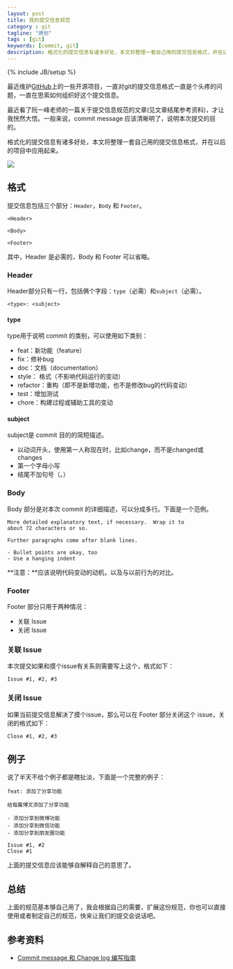 ```yaml
---
layout: post
title: 我的提交信息规范
category : git
tagline: "原创"
tags : [git]
keywords: [commit, git]
description: 格式化的提交信息有诸多好处，本文将整理一套自己用的提交信息格式，并在以后的项目中应用起来
---
```

{% include JB/setup %}

最近维护[GitHub](https://github.com/yanhaijing)上的一些开源项目，一直对git的提交信息格式一直是个头疼的问题，一直在思索如何组织好这个提交信息。

最近看了阮一峰老师的一篇关于提交信息规范的文章(见文章结尾参考资料)，才让我恍然大悟。一般来说，commit message 应该清晰明了，说明本次提交的目的。

格式化的提交信息有诸多好处，本文将整理一套自己用的提交信息格式，并在以后的项目中应用起来。

![]({{BLOG_IMG}}218.jpg)

## 格式
提交信息包括三个部分：`Header`，`Body` 和 `Footer`。

    <Header>

    <Body>

    <Footer>

其中，Header 是必需的，Body 和 Footer 可以省略。

### Header
Header部分只有一行，包括俩个字段：`type`（必需）和`subject`（必需）。

	<type>: <subject>

#### type
type用于说明 commit 的类别，可以使用如下类别：

- feat：新功能（feature）
- fix：修补bug
- doc：文档（documentation）
- style： 格式（不影响代码运行的变动）
- refactor：重构（即不是新增功能，也不是修改bug的代码变动）
- test：增加测试
- chore：构建过程或辅助工具的变动

#### subject
subject是 commit 目的的简短描述。

- 以动词开头，使用第一人称现在时，比如change，而不是changed或changes
- 第一个字母小写
- 结尾不加句号（。）

### Body
Body 部分是对本次 commit 的详细描述，可以分成多行。下面是一个范例。

	More detailed explanatory text, if necessary.  Wrap it to 
    about 72 characters or so. 

    Further paragraphs come after blank lines.

    - Bullet points are okay, too
    - Use a hanging indent

**注意：**应该说明代码变动的动机，以及与以前行为的对比。

### Footer
Footer 部分只用于两种情况：

- 关联 Issue
- 关闭 Issue

### 关联 Issue
本次提交如果和摸个issue有关系则需要写上这个，格式如下：

	Issue #1, #2, #3

### 关闭 Issue
如果当前提交信息解决了摸个issue，那么可以在 Footer 部分关闭这个 issue，关闭的格式如下：

	Close #1, #2, #3

## 例子
说了半天不给个例子都是瞎扯淡，下面是一个完整的例子：

	feat: 添加了分享功能

    给每篇博文添加了分享功能

    - 添加分享到微博功能
	- 添加分享到微信功能
	- 添加分享到朋友圈功能

	Issue #1, #2
	Close #1

上面的提交信息应该能够自解释自己的意思了。

## 总结
上面的规范基本够自己用了，我会根据自己的需要，扩展这份规范，你也可以直接使用或者制定自己的规范，快来让我们的提交会说话吧。

## 参考资料
- [Commit message 和 Change log 编写指南](http://www.ruanyifeng.com/blog/2016/01/commit_message_change_log.html)




